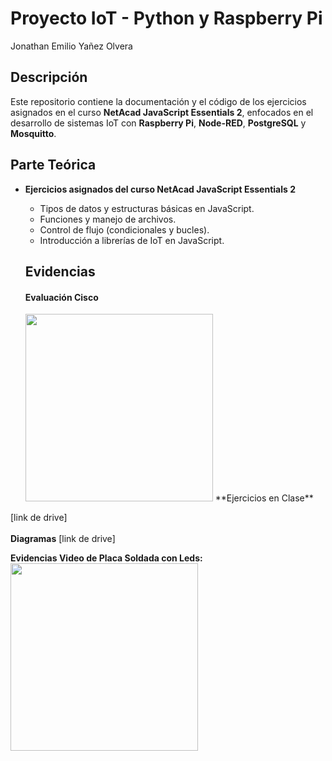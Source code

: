 # Proyecto IoT - Python y Raspberry Pi

Jonathan Emilio Yañez Olvera

## Descripción
Este repositorio contiene la documentación y el código de los ejercicios asignados en el curso **NetAcad JavaScript Essentials 2**, enfocados en el desarrollo de sistemas IoT con **Raspberry Pi**, **Node-RED**, **PostgreSQL** y **Mosquitto**.

## Parte Teórica
- **Ejercicios asignados del curso NetAcad JavaScript Essentials 2**
  - Tipos de datos y estructuras básicas en JavaScript.
  - Funciones y manejo de archivos.
  - Control de flujo (condicionales y bucles).
  - Introducción a librerías de IoT en JavaScript.
    
  ## Evidencias

  #### Evaluación Cisco
   <img src= "" width="300"/>
   **Ejercicios en Clase**
 [link de drive]
 <br>
  <br>
 **Diagramas**
 [link de drive]

 **Evidencias Video de Placa Soldada con Leds:**
 <img src= "" width="300"/>
